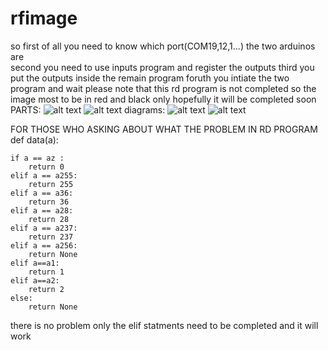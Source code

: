 # rfimage
so first of all you need to know which port(COM19,12,1...) the two arduinos are  
second you need to use inputs program and register the outputs 
third you put the outputs inside the remain program 
foruth you intiate the two program and wait 
please note that this rd program is not completed so the image  most  to be in red and black only 
hopefully it will be completed soon
PARTS:
![alt text](https://community.createlabz.com/wp-content/uploads/2019/04/q-1-600x468.png)
![alt text](https://cdn.sparkfun.com/assets/9/1/e/4/8/515b4656ce395f8a38000000.png)
diagrams:
![alt text](https://image.easyeda.com/histories/3776cb8febd6469da5b45cc5eed88024.png)
![alt text](https://image.easyeda.com/histories/885e0c738c784176809d896cba4d4ae5.png)

FOR THOSE WHO ASKING ABOUT WHAT THE PROBLEM IN RD PROGRAM 
def data(a):

    if a == az :
        return 0
    elif a == a255:
        return 255
    elif a == a36:
        return 36
    elif a == a28:
        return 28
    elif a == a237:
        return 237
    elif a == a256:
        return None
    elif a==a1:
        return 1
    elif a==a2:
        return 2
    else:
        return None
 there is no problem only the elif statments need to be completed  and it will work

